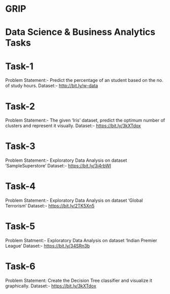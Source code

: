 # GRIP
# Data Science & Business Analytics Tasks

# Task-1 
Problem Statement:- Predict the percentage of an student based on the no. of study hours. 
Dataset:- http://bit.ly/w-data

# Task-2
Problem Statement:- The given ‘Iris’ dataset, predict the optimum number of clusters and represent it visually. 
Dataset:- https://bit.ly/3kXTdox

# Task-3
Problem Statement:- Exploratory Data Analysis on dataset ‘SampleSuperstore’ 
Dataset:- https://bit.ly/3i4rbWl

# Task-4
Problem Statement:- Exploratory Data Analysis on dataset ‘Global Terrorism’ 
Dataset:-  https://bit.ly/2TK5Xn5

# Task-5
Problem Statment:- Exploratory Data Analysis on dataset ‘Indian Premier League’ 
Dataset:- https://bit.ly/34SRn3b

# Task-6
Problem Statement: Create the Decision Tree classifier and visualize it graphically. 
Dataset:- https://bit.ly/3kXTdox

